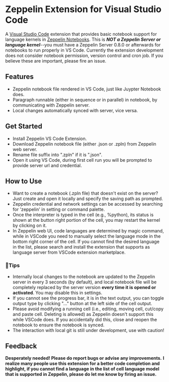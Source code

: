 # Zeppelin Extension for Visual Studio Code

A [Visual Studio Code](https://code.visualstudio.com/) extension that provides basic notebook support for language kernels in [Zeppelin Notebooks](https://zeppelin.apache.org/). This is _**NOT a Zeppelin Server or language kernel**_--you must have a Zeppelin Server 0.8.0 or afterwards for notebooks to run properly in VS Code.
Currently the extension development does not consider notebook permission, version control and cron job. If you believe these are important, please fire an issue.

## Features
* Zeppelin notebook file rendered in VS Code, just like Juypter Notebook does.
* Paragraph runnable (either in sequence or in parallel) in notebook, by communicating with Zeppelin server.
* Local changes automatically synced with server, vice versa.

## Get Started
* Install Zeppelin VS Code Extension.
* Download Zeppelin notebook file (either .json or .zpln) from Zeppelin web server.
* Rename file suffix into ".zpln" if it is ".json".
* Open it using VS Code, during first cell run you will be prompted to provide server url and credential.

## How to Use
* Want to create a notebook (.zpln file) that doesn't exist on the server? Just create and open it locally and specify the saving path as prompted.
* Zeppelin credential and network settings can be accessed by searching for 'zeppelin' in setting or command palette.
* Once the interpreter is typed in the cell (e.g., %python), its status is shown at the button right portion of the cell, you may restart the kernel by clicking on it.
* In Zeppelin web UI, code languages are determined by magic command, while in VSCode you need to manually select the language mode in the bottom right corner of the cell. If you cannot find the desired language in the list, please search and install the extension that supports as language server from VSCode extension marketplace.

### :bell:Tips
* Internally local changes to the notebook are updated to the Zeppelin server in every 3 seconds (by default),
  and local notebook file will be completely replaced by the server version __every time it is opened or activated__. You may disable this in settings.
* If you cannot see the progress bar, it is in the text output, you can toggle output type by clicking "..." button at the left side of the cell output.
* Please avoid modifying a running cell (i.e., editing, moving cell, cut/copy and paste cell. Deleting is allowed) as Zeppelin doesn't support this while VSCode does. If you accidentally did this, close and reopen the notebook to ensure the notebook is synced.
* The interaction with local git is still under development, use with caution!

## Feedback
__Desperately needed! Please do report bugs or advise any improvements.__
__I realize many people use this extension for a better code completion and highlight, if you cannot find a language in the list of cell language model that is supported in Zeppelin, please do let me know by firing an issue.__